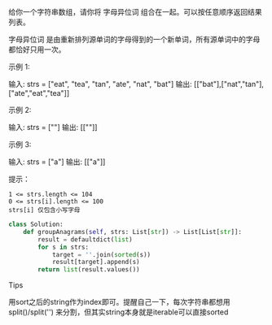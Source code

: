 给你一个字符串数组，请你将 字母异位词 组合在一起。可以按任意顺序返回结果列表。

字母异位词 是由重新排列源单词的字母得到的一个新单词，所有源单词中的字母都恰好只用一次。

 

示例 1:

输入: strs = ["eat", "tea", "tan", "ate", "nat", "bat"]
输出: [["bat"],["nat","tan"],["ate","eat","tea"]]

示例 2:

输入: strs = [""]
输出: [[""]]

示例 3:

输入: strs = ["a"]
输出: [["a"]]

 

提示：

    1 <= strs.length <= 104
    0 <= strs[i].length <= 100
    strs[i] 仅包含小写字母





```python
class Solution:
    def groupAnagrams(self, strs: List[str]) -> List[List[str]]:
        result = defaultdict(list)
        for s in strs:
            target = ''.join(sorted(s))
            result[target].append(s)
        return list(result.values())

```



Tips

用sort之后的string作为index即可。提醒自己一下，每次字符串都想用split()/split('') 来分割，但其实string本身就是iterable可以直接sorted


